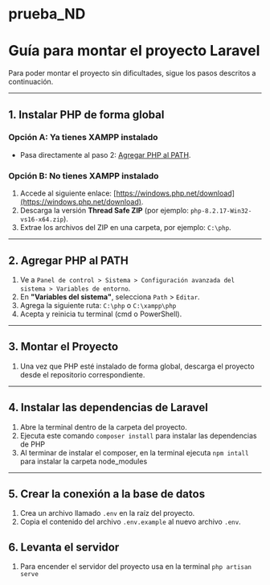 # prueba_ND

# Guía para montar el proyecto Laravel

Para poder montar el proyecto sin dificultades, sigue los pasos descritos a continuación.

---

## 1. Instalar PHP de forma global

### Opción A: Ya tienes XAMPP instalado
- Pasa directamente al paso 2: [Agregar PHP al PATH](#2-agregar-php-al-path).

### Opción B: No tienes XAMPP instalado
1. Accede al siguiente enlace: [https://windows.php.net/download](https://windows.php.net/download).
2. Descarga la versión **Thread Safe ZIP** (por ejemplo: `php-8.2.17-Win32-vs16-x64.zip`).
3. Extrae los archivos del ZIP en una carpeta, por ejemplo: `C:\php`.

---

## 2. Agregar PHP al PATH

1. Ve a `Panel de control > Sistema > Configuración avanzada del sistema > Variables de entorno`.
2. En **"Variables del sistema"**, selecciona `Path` > `Editar`.
3. Agrega la siguiente ruta: `C:\php` o `C:\xampp\php`
4. Acepta y reinicia tu terminal (cmd o PowerShell).

---

## 3. Montar el Proyecto

1. Una vez que PHP esté instalado de forma global, descarga el proyecto desde el repositorio correspondiente.

---

## 4. Instalar las dependencias de Laravel

1. Abre la terminal dentro de la carpeta del proyecto.
2. Ejecuta este comando `composer install` para instalar las dependencias de PHP
3. Al terminar de instalar el composer, en la terminal ejecuta `npm intall` para instalar la carpeta node_modules
 

---

## 5. Crear la conexión a la base de datos

1. Crea un archivo llamado `.env` en la raíz del proyecto.
2. Copia el contenido del archivo `.env.example` al nuevo archivo `.env`.

## 6. Levanta el servidor

1. Para encender el servidor del proyecto usa en la terminal `php artisan serve`

